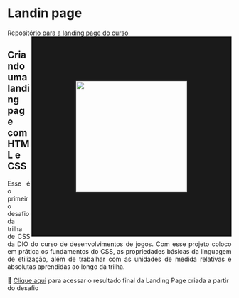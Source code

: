 # Landin page 
Repositório para a landing page do curso 
<img align="right" height="250" src="https://hermes.dio.me/tracks/83f8150a-6429-4c1a-9207-d5bff610f647.png" border="100">
## Criando uma landing page com HTML e CSS
<p align="justify">
 Esse é o primeiro desafio da trilha de CSS da DIO do curso de desenvolvimentos de jogos. Com esse projeto coloco em prática os fundamentos do CSS, as propriedades básicas da linguagem de etilização, além de trabalhar com as unidades de medida relativas e absolutas aprendidas ao longo da trilha.

 🔗 [Clique aqui](https://eduardafarias.github.io/Dio-landing-page/) para acessar o resultado final da Landing Page criada a partir do desafio
</p>
